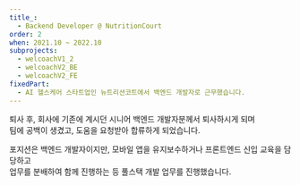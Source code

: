 ```yaml
---
title_:
  - Backend Developer @ NutritionCourt
order: 2
when: 2021.10 ~ 2022.10
subprojects:
  - welcoachV1_2
  - welcoachV2_BE
  - welcoachV2_FE
fixedPart:
  - AI 헬스케어 스타트업인 뉴트리션코트에서 백엔드 개발자로 근무했습니다.
---
```


퇴사 후, 회사에 기존에 계시던 시니어 백엔드 개발자분께서 퇴사하시게 되며<br>
팀에 공백이 생겼고, 도움을 요청받아 합류하게 되었습니다.

포지션은 백엔드 개발자이지만, 모바일 앱을 유지보수하거나 프론트엔드 신입 교육을 담당하고<br>
업무를 분배하여 함께 진행하는 등 풀스택 개발 업무를 진행했습니다.
